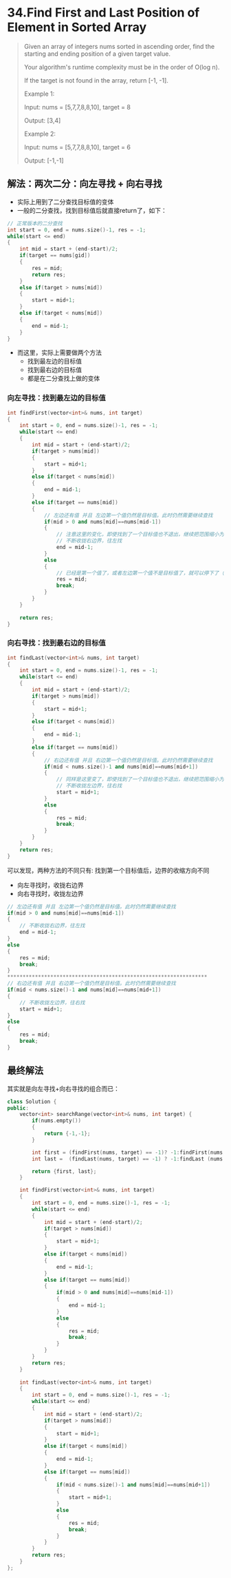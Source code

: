 # 34.Find First and Last Position of Element in Sorted Array

> Given an array of integers nums sorted in ascending order, find the starting and ending position of a given target value.
>
> Your algorithm's runtime complexity must be in the order of O(log n).
>
> If the target is not found in the array, return [-1, -1].
>
> Example 1:
>
> Input: nums = [5,7,7,8,8,10], target = 8
>
> Output: [3,4]
>
> Example 2:
>
> Input: nums = [5,7,7,8,8,10], target = 6
>
> Output: [-1,-1]

## 解法：两次二分：向左寻找 + 向右寻找

- 实际上用到了二分查找目标值的变体
- 一般的二分查找，找到目标值后就直接return了，如下：

``` cpp
// 正常版本的二分查找
int start = 0, end = nums.size()-1, res = -1;
while(start <= end)
{
    int mid = start + (end-start)/2;
    if(target == nums[gid])
    {
        res = mid;
        return res;
    }
    else if(target > nums[mid])
    {
        start = mid+1;
    }
    else if(target < nums[mid])
    {
        end = mid-1;
    }
}
```

- 而这里，实际上需要做两个方法
  - 找到最左边的目标值
  - 找到最右边的目标值
  - 都是在二分查找上做的变体

### 向左寻找：找到最左边的目标值

``` cpp
int findFirst(vector<int>& nums, int target)
{
    int start = 0, end = nums.size()-1, res = -1;
    while(start <= end)
    {
        int mid = start + (end-start)/2;
        if(target > nums[mid])
        {
            start = mid+1;
        }
        else if(target < nums[mid])
        {
            end = mid-1;
        }
        else if(target == nums[mid])
        {
            // 左边还有值 并且 左边第一个值仍然是目标值。此时仍然需要继续查找
            if(mid > 0 and nums[mid]==nums[mid-1]) 
            {
                // 注意这里的变化，即使找到了一个目标值也不退出，继续把范围缩小为[start, mid-1]继续查找，（因为[mid]已经找过了）
            	// 不断收拢右边界，往左找
                end = mid-1;
            } 
            else 
            {
                // 已经是第一个值了，或者左边第一个值不是目标值了，就可以停下了（因为是严格升序数列）
                res = mid;
                break;
            }
        }
    }
    
    return res;
}
```

### 向右寻找：找到最右边的目标值

``` cpp
int findLast(vector<int>& nums, int target)
{
    int start = 0, end = nums.size()-1, res = -1;
    while(start <= end)
    {
        int mid = start + (end-start)/2;
        if(target > nums[mid])
        {
            start = mid+1;
        }
        else if(target < nums[mid])
        {
            end = mid-1;
        }
        else if(target == nums[mid])
        {
            // 右边还有值 并且 右边第一个值仍然是目标值。此时仍然需要继续查找
            if(mid < nums.size()-1 and nums[mid]==nums[mid+1]) 
            {
                // 同样是这里变了，即使找到了一个目标值也不退出，继续把范围缩小为[mid+1, end]继续查找（因为[mid]已经找过了）
            	// 不断收拢左边界，往右找
                start = mid+1;
            } 
            else 
            {
                res = mid;
                break;
            }
        }
    }
    return res;
}
```

可以发现，两种方法的不同只有: 找到第一个目标值后，边界的收缩方向不同

- 向左寻找时，收拢右边界
- 向右寻找时，收拢左边界

``` cpp
// 左边还有值 并且 左边第一个值仍然是目标值。此时仍然需要继续查找
if(mid > 0 and nums[mid]==nums[mid-1]) 
{
    // 不断收拢右边界，往左找
    end = mid-1;
} 
else 
{
    res = mid;
    break;
}
*****************************************************************
// 右边还有值 并且 右边第一个值仍然是目标值。此时仍然需要继续查找
if(mid < nums.size()-1 and nums[mid]==nums[mid+1]) 
{
    // 不断收拢左边界，往右找
    start = mid+1;
} 
else 
{
    res = mid;
    break;
}
```

## 最终解法

其实就是向左寻找+向右寻找的组合而已：

``` cpp
class Solution {
public:
    vector<int> searchRange(vector<int>& nums, int target) {
        if(nums.empty())
        {
            return {-1,-1};
        }

        int first = (findFirst(nums, target) == -1)? -1:findFirst(nums, target);
        int last =  (findLast(nums, target) == -1) ? -1:findLast (nums, target);

        return {first, last};
    }

    int findFirst(vector<int>& nums, int target)
    {
        int start = 0, end = nums.size()-1, res = -1;
        while(start <= end)
        {
            int mid = start + (end-start)/2;
            if(target > nums[mid])
            {
                start = mid+1;
            }
            else if(target < nums[mid])
            {
                end = mid-1;
            }
            else if(target == nums[mid])
            {
                if(mid > 0 and nums[mid]==nums[mid-1]) 
                {
                    end = mid-1;
                } 
                else 
                {
                    res = mid;
                    break;
                }
            }
        }
        return res;
    }
    
    int findLast(vector<int>& nums, int target)
    {
        int start = 0, end = nums.size()-1, res = -1;
        while(start <= end)
        {
            int mid = start + (end-start)/2;
            if(target > nums[mid])
            {
                start = mid+1;
            }
            else if(target < nums[mid])
            {
                end = mid-1;
            }
            else if(target == nums[mid])
            {
                if(mid < nums.size()-1 and nums[mid]==nums[mid+1]) 
                {
                    start = mid+1;
                } 
                else 
                {
                    res = mid;
                    break;
                }
            }
        }
        return res;
    }
};
```


